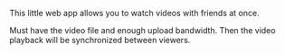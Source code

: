This little web app allows you to watch videos with friends at once.

Must have the video file and enough upload bandwidth. Then the video
playback will be synchronized between viewers.
